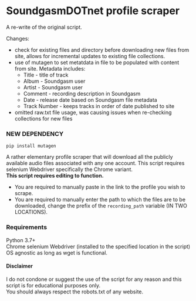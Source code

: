 # SoundgasmDOTnet profile scraper  

A re-write of the original script.  

Changes:  
- check for existing files and directory before downloading new files from site, allows for incremental updates to existing file collections.  
- use of mutagen to set metatdata in file to be populated with content from site. Metadata includes:  
  - Title - title of track  
  - Album - Soundgasm user  
  - Artist - Soundgasm user  
  - Comment - recording description in Soundgasm  
  - Date - release date based on Soundgasm file metadata
  - Track Number - keeps tracks in order of date published to site
- omitted raw.txt file usage, was causing issues when re-checking collections for new files

### NEW DEPENDENCY
`pip install mutagen`  

A rather elementary profile scraper that will download all the publicly available audio files associated with any one account. This script requires selenium Webdriver specifically the Chrome variant.   
**This script requires editing to function.**   
- You are required to manually paste in the link to the profile you wish to scrape.  
- You are required to manually enter the path to which the files are to be downloaded, change the prefix of the `recording_path` variable (IN TWO LOCATIONS).   

### Requirements  
Python 3.7+  
Chrome selenium Webdriver (installed to the specified location in the script)  
OS agnostic as long as wget is functional.


#### Disclaimer
I do not condone or suggest the use of the script for any reason and this script is for educational purposes only.  
You should always respect the robots.txt of any website.

